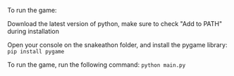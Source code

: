 To run the game:

Download the latest version of python, make sure to check "Add to PATH" during installation

Open your console on the snakeathon folder, and install the pygame library:
```pip install pygame```

To run the game, run the following command:
```python main.py```
